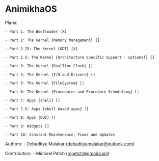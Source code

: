 # AnimikhaOS

Plans:

    - Part 1: The Bootloader [X]

    - Part 2: The Kernel {Memory Management} []

    - Part 2.25: The Kernel {GDT} [X]

    - Part 2.5: The Kernel {Architecture Specific Support - optional} []

    - Part 3: The Kernel {RealTime Clock} []

    - Part 4: The Kernel {I/O and Drivers} []

    - Part 5: The Kernel {FileSystem} []

    - Part 6: The Kernel {Procedures and Procedure Scheduling} []

    - Part 7: Apps {shell} []

    - Part 7.5: Apps {shell based apps} []

    - Part 8: Apps {GUI} []

    - Part 9: Widgets []

    - Part 10: Constant Maintenance, Fixes and Updates

Authors:
    - Debaditya Malakar ([debadityamalakar@outlook.com](mailto:debadityamalakar@outlook.com))

Contributors:
    - Michael Petch ([mpetch@gmail.com](mailto:mpetch@gmail.com))
